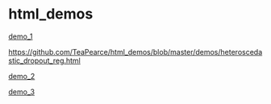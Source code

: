 # html_demos
[demo_1](https://htmlpreview.github.io/?https://github.com/TeaPearce/html_demos/blob/master/demos/heteroscedastic_dropout_reg.html)

https://github.com/TeaPearce/html_demos/blob/master/demos/heteroscedastic_dropout_reg.html

[demo_2](https://htmlpreview.github.io/?https://github.com/TeaPearce/html_demos/blob/master/demos/heteroscedastic_dropout_reg_DM.html)

[demo_3](https://htmlpreview.github.io/?https://github.com/TeaPearce/Bayesian_NN_Ensembles/blob/master/test_1.html)
